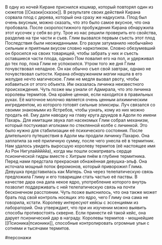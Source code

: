 В одну из ночей Киране приснился кошмар, который повторял один из сюжетов [[Сказки|сказок]]. В результате своих действий Кирана сорвала плод с дерева, который она сразу же надкусила. Плод был очень вкусным, можно сказать, что это было самое вкусное, что она пробовала. После скоропостижного  пробуждения Кирана обнаружила этот кусочек у себя во рту. Трое из нас решили проверить его свойства, разделив на три части и съев. Глим вызвался первым съесть этот плод 
Последствия были неожиданными. Его разум затуманило необычайно сильным и приятным вкусом словно наркотиком. Словно обезумевший он бросился на своих товарищей, чтобы забрать у них и съесть оставшиеся части плода, однако Пом повалил его на пол, и удерживал до тех пор, пока Глим не успокоился.
Утром того же дня Глим почувствовал неладное. Он как обычно съел свой завтрак, однако не почувствовал сытости. Кирана *обнаружением магии* нашла в его желудке нечто магическое. Глим не медля вызвал рвоту, чтобы избавиться от этого объекта. Им оказалась личинка неизвестного происхождения.
Чуть позже мы узнали от Адмирала, что это личинка королевы термитов. Она крайне ценная, если находится в правильных руках. Её маточное молочко является очень ценным алхимическим ингредиентом, из которого готовят сильные эликсиры. Луч связался со своими знакомыми из Ястребов, чтобы узнать, кому из них можно продать её. Ему дали наводку на главу круга друидов в Адоли по имени Пахарь.
Для имитации звука лап насекомых Глим собрал механизм, который постукивал иголками по стеклянной колбе с личинкой. Это было нужно для стабилизации её психического состояния.
После длительного путешествия в Адоли мы продали личинку Пахарю. Она заплатила за неё приличную сумму, после чего унесла её в термитник.
Нам удалось увидеть выросшую королеву термитов (её настоящее имя Аз Рон Нигулайййййа), когда мы пошли осматривать сердце псионической гидры вместе с Хитрым пнём в глубине термитника. Перед нами предстала прекрасная обнажённая девушка-эльф. Она источала мощный поток феромонов, который приворожил Глима. Девушка представилась как Матерь. Она через телепатическую связь предложила Глиму и его товарищам стать частью её паствы. В качестве дара она дала некое ядро, употребление которого внутрь позволит поддерживать с ней телепатическую связь на почти бесконечном расстоянии. Чуть позже выяснилось, что она также может брать под свой контроль носящих это ядро, чего Глиму она сама не говорила, кстати. Королеву интересуют кейсы с эссенциями из лабораторий. Она утверждает, что при их изучении можно выявить способы противостоять скверне. Если принести ей такой кейс, она дарует псионический дар в награду. Королевы термитов - мощнейшие [[Псионика|псионики]], способные контролировать огромные ульи с сотнями и тысячами термитов.

#персонажи 